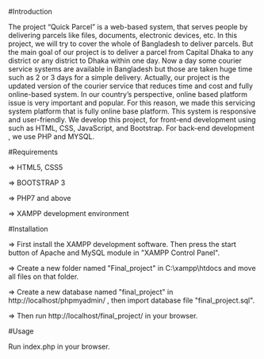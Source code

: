 #Introduction 

The project “Quick Parcel” is a web-based system, that serves people by delivering parcels like files, documents, electronic devices, etc. In this project, we will try to cover the whole of Bangladesh to deliver parcels. But the main goal of our project is to deliver a parcel from Capital Dhaka to any district or any district to Dhaka within one day. Now a day some courier service systems are available in Bangladesh but those are taken huge time such as 2 or 3 days for a simple delivery. Actually, our project is the updated version of the courier service that reduces time and cost and fully online-based system. In our country’s perspective, online based platform issue is very important and popular. For this reason, we made this servicing system platform that is fully online base platform. This system is responsive and user-friendly. We develop this project, for front-end development using such as HTML, CSS, JavaScript, and Bootstrap. For back-end development , we use PHP and MYSQL. 



#Requirements

=> HTML5, CSS5

=> BOOTSTRAP 3

=> PHP7 and above

=> XAMPP development environment
 
 
 
#Installation

=> First install the XAMPP development software. Then press the start button of Apache and MySQL module in "XAMPP Control Panel".

=> Create a new folder named "Final_project" in C:\xampp\htdocs and move all files on that folder.

=> Create a new database named "final_project" in http://localhost/phpmyadmin/ , then import database file "final_project.sql".

=> Then run http://localhost/final_project/ in your browser.
  

#Usage

Run index.php in your browser.
